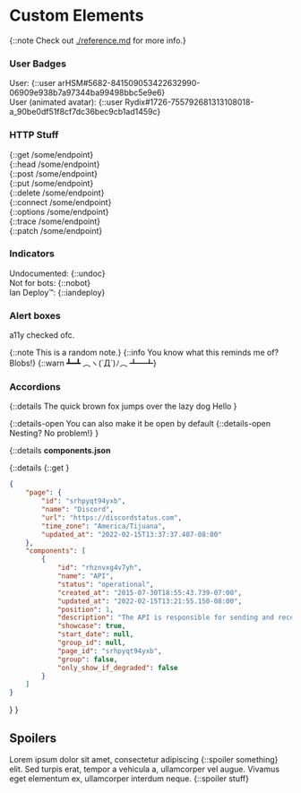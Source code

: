 # Custom Elements

{::note Check out [./reference.md](./reference.md) for more info.}

### User Badges

User: {::user arHSM#5682-841509053422632990-06909e938b7a97344ba99498bbc5e9e6}\
User (animated avatar): {::user Rydix#1726-755792681313108018-a_90be0df51f8cf7dc36bec9cb1ad1459c}

### HTTP Stuff

{::get /some/endpoint}\
{::head /some/endpoint}\
{::post /some/endpoint}\
{::put /some/endpoint}\
{::delete /some/endpoint}\
{::connect /some/endpoint}\
{::options /some/endpoint}\
{::trace /some/endpoint}\
{::patch /some/endpoint}

### Indicators

Undocumented: {::undoc}\
Not for bots: {::nobot}\
Ian Deploy™: {::iandeploy}

### Alert boxes

a11y checked ofc.

{::note This is a random note.}
{::info You know what this reminds me of? Blobs!}
{::warn ┻━┻ ︵ヽ(\`Д´)ﾉ︵﻿ ┻━┻}

### Accordions

{::details 
The quick brown fox jumps over the lazy dog<summ>
Hello
}

{::details-open 
You can also make it be open by default
{::details-open Nesting? No problem!}
}

{::details 
**components.json**<summ>

{::details 
{::get }<summ>
```json
{
    "page": {
        "id": "srhpyqt94yxb",
        "name": "Discord",
        "url": "https://discordstatus.com",
        "time_zone": "America/Tijuana",
        "updated_at": "2022-02-15T13:37:37.407-08:00"
    },
    "components": [
        {
            "id": "rhznvxg4v7yh",
            "name": "API",
            "status": "operational",
            "created_at": "2015-07-30T18:55:43.739-07:00",
            "updated_at": "2022-02-15T13:21:55.150-08:00",
            "position": 1,
            "description": "The API is responsible for sending and receiving messages, and general operations on the platform. If this is down, chances are you'll have trouble connecting and/or sending messages.",
            "showcase": true,
            "start_date": null,
            "group_id": null,
            "page_id": "srhpyqt94yxb",
            "group": false,
            "only_show_if_degraded": false
        }
    ]
}
```
}
}

## Spoilers

Lorem ipsum dolor sit amet, consectetur adipiscing {::spoiler something} elit. Sed turpis erat, tempor a vehicula a, ullamcorper vel augue. Vivamus eget elementum ex, ullamcorper interdum neque. {::spoiler stuff}
